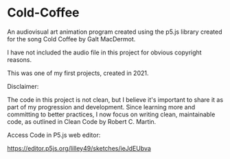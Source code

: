 # Cold-Coffee

An audiovisual art animation program created using the p5.js library created for the song Cold Coffee by Galt MacDermot. 

I have not included the audio file in this project for obvious copyright reasons.

This was one of my first projects, created in 2021.

Disclaimer:

The code in this project is not clean, but I believe it's important to share it as part of my progression and development. Since learning more and committing to better practices, I now focus on writing clean, maintainable code, as outlined in Clean Code by Robert C. Martin.

Access Code in P5.js web editor:

https://editor.p5js.org/lilley49/sketches/ieJdEUbva

